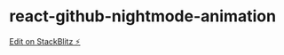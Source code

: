 # react-github-nightmode-animation

[Edit on StackBlitz ⚡️](https://stackblitz.com/edit/react-github-nightmode-animation)